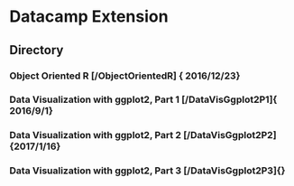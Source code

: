 # Datacamp Extension 

## Directory
### Object Oriented R [/ObjectOrientedR] { 2016/12/23}
### Data Visualization with ggplot2, Part 1 [/DataVisGgplot2P1]{ 2016/9/1}
### Data Visualization with ggplot2, Part 2 [/DataVisGgplot2P2]{2017/1/16}
### Data Visualization with ggplot2, Part 3 [/DataVisGgplot2P3]{}
